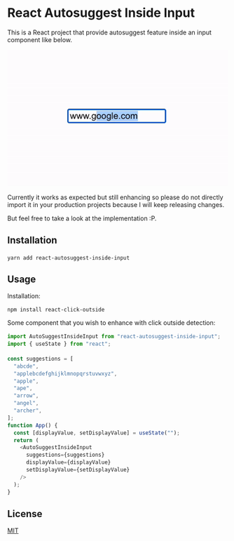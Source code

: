 # React Autosuggest Inside Input

This is a React project that provide autosuggest feature inside an input component like below.

![Demo](https://github.com/anduscheung/react-autosuggest-inside-input/blob/main/src/assets/demo.gif)

Currently it works as expected but still enhancing so please do not directly import it in your production projects because I will keep releasing changes.

But feel free to take a look at the implementation :P.

## Installation

`yarn add react-autosuggest-inside-input`

## Usage

Installation:

```
npm install react-click-outside
```

Some component that you wish to enhance with click outside detection:

```js
import AutoSuggestInsideInput from "react-autosuggest-inside-input";
import { useState } from "react";

const suggestions = [
  "abcde",
  "applebcdefghijklmnopqrstuvwxyz",
  "apple",
  "ape",
  "arrow",
  "angel",
  "archer",
];
function App() {
  const [displayValue, setDisplayValue] = useState("");
  return (
    <AutoSuggestInsideInput
      suggestions={suggestions}
      displayValue={displayValue}
      setDisplayValue={setDisplayValue}
    />
  );
}
```

## License

[MIT](http://moroshko.mit-license.org)
